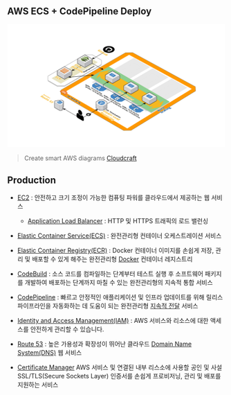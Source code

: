 ## AWS ECS + CodePipeline Deploy

![](./ecs-codepipeline-deploy.png)

> Create smart AWS diagrams [Cloudcraft](https://cloudcraft.co/)

## Production

* [EC2](https://aws.amazon.com/ko/ec2/) : 안전하고 크기 조정이 가능한 컴퓨팅 파워를 클라우드에서 제공하는 웹 서비스
    * [Application Load Balancer](https://aws.amazon.com/ko/elasticloadbalancing/) : HTTP 및 HTTPS 트래픽의 로드 밸런싱

* [Elastic Container Service(ECS)](https://aws.amazon.com/ko/ecs/) : 완전관리형 컨테이너 오케스트레이션 서비스

* [Elastic Container Registry(ECR)](https://aws.amazon.com/ko/ecr/) : Docker 컨테이너 이미지를 손쉽게 저장, 관리 및 배포할 수 있게 해주는 완전관리형 [Docker](https://aws.amazon.com/ko/docker/) 컨테이너 레지스트리

* [CodeBuild](https://aws.amazon.com/ko/codebuild/) : 소스 코드를 컴파일하는 단계부터 테스트 실행 후 소프트웨어 패키지를 개발하여 배포하는 단계까지 마칠 수 있는 완전관리형의 지속적 통합 서비스

* [CodePipeline](https://aws.amazon.com/ko/codepipeline/) : 빠르고 안정적인 애플리케이션 및 인프라 업데이트를 위해 릴리스 파이프라인을 자동화하는 데 도움이 되는 완전관리형 [지속적 전달](https://aws.amazon.com/ko/devops/continuous-delivery/) 서비스

* [Identity and Access Management(IAM)](https://aws.amazon.com/ko/iam/) : AWS 서비스와 리소스에 대한 액세스를 안전하게 관리할 수 있습니다.

* [Route 53](https://aws.amazon.com/ko/route53/) : 높은 가용성과 확장성이 뛰어난 클라우드 [Domain Name System(DNS)](https://aws.amazon.com/ko/route53/what-is-dns/) 웹 서비스

* [Certificate Manager](https://aws.amazon.com/ko/certificate-manager/) AWS 서비스 및 연결된 내부 리스소에 사용할 공인 및 사설 SSL/TLS(Secure Sockets Layer) 인증서를 손쉽게 프로비저닝, 관리 및 배포를 지원하는 서비스
